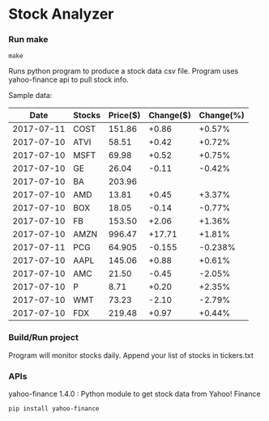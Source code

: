 # Stock Analyzer

### Run make
```
make
```

Runs python program to produce a stock data csv file. Program uses yahoo-finance api to pull stock info.

Sample data:

| Date| Stocks| Price($)| Change($)| Change(%) | 
| --- | --- | --- | --- | ---  | 
| 2017-07-11| COST| 151.86| +0.86| +0.57% | 
| 2017-07-10| ATVI| 58.51| +0.42| +0.72% | 
| 2017-07-10| MSFT| 69.98| +0.52| +0.75% | 
| 2017-07-10| GE| 26.04| -0.11| -0.42% | 
| 2017-07-10| BA| 203.96| |  | 
| 2017-07-10| AMD| 13.81| +0.45| +3.37% | 
| 2017-07-10| BOX| 18.05| -0.14| -0.77% | 
| 2017-07-10| FB| 153.50| +2.06| +1.36% | 
| 2017-07-10| AMZN| 996.47| +17.71| +1.81% | 
| 2017-07-11| PCG| 64.905| -0.155| -0.238% | 
| 2017-07-10| AAPL| 145.06| +0.88| +0.61% | 
| 2017-07-10| AMC| 21.50| -0.45| -2.05% | 
| 2017-07-10| P| 8.71| +0.20| +2.35% | 
| 2017-07-10| WMT| 73.23| -2.10| -2.79% | 
| 2017-07-10| FDX| 219.48| +0.97| +0.44% | 

### Build/Run project

Program will monitor stocks daily. Append your list of stocks in tickers.txt

### APIs
yahoo-finance 1.4.0 : Python module to get stock data from Yahoo! Finance

```
pip install yahoo-finance
```

